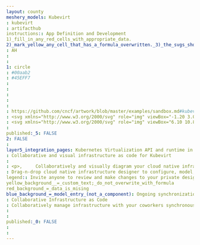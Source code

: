 ```yaml
---
layout: county 
meshery_models: Kubevirt
: kubevirt
: artifacthub
instructions:: App Definition and Development
1)_fill_in_any_red_cells_with_appropriate_data.
2)_mark_yellow_any_cell_that_has_a_formula_overwritten._3)_the_svgs_shouldn't_have_xml_header_they_are_added_programmatically_through_workflows: Application Definition & Image Build
: AH
: 
: 
1: circle
: #00aab2
: #45EFF7
: 
: 
: 
: 
: 
: https://github.com/cncf/artwork/blob/master/examples/sandbox.md#kubevirt-logos
: <svg xmlns="http://www.w3.org/2000/svg" role="img" viewBox="-1.20 3.05 361.40 349.90"><defs><style>.cls-1{fill:none}.cls-2{fill:#00aab2}.cls-3{fill:#fff}.cls-4{fill:#00797f}.cls-5{fill:#3accc5}</style></defs><path d="M192.7065 271.38809l6.773-13.54613a9.49468 9.49468 0 0 1 5.649-4.40547 9.348 9.348 0 0 0-5.83716 4.40547l-6.773 13.54613A9.23964 9.23964 0 0 0 197.8555 284.34c-.27577-.103-.55028-.21621-.82177-.34655a9.40792 9.40792 0 0 1-4.32723-12.60536zm25.96331-29.91426a9.40808 9.40808 0 0 1-4.32723-12.60541l13.358-26.90394a9.3473 9.3473 0 0 1 6.301-4.843 9.12 9.12 0 0 0-6.48913 5.03114l-13.54613 26.904a9.43238 9.43238 0 0 0 12.74781 12.53488 9.4831 9.4831 0 0 1-8.04432-.11767zM187.25048 18.90445q.56443.28221 1.12878.56443l115.89414 55.5012c1.317.75258 2.63394 1.6933 3.951 2.634a19.91834 19.91834 0 0 1 2.25765 1.88136l-13.71334 27.09217h.16729l-8.91839 17.65839L310.73 79.54979c-.02052-.02061-.03937-.04381-.05989-.06433a19.93238 19.93238 0 0 0-2.25765-1.88136 20.6252 20.6252 0 0 0-3.95094-2.634L188.56741 19.46888q-.56431-.28221-1.12878-.56443a12.1699 12.1699 0 0 0-2.44588-.75258c-.17616-.04406-.38056-.05989-.57256-.08812.12817.03108.25634.05612.38442.08812a9.31469 9.31469 0 0 1 2.44587.75258zm-8.27817-1.31701a47.95077 47.95077 0 0 0-7.33746.37629 9.44272 9.44272 0 0 0-2.25765.37629c.94064-.18815 1.69322-.18815 2.44579-.37629a45.53642 45.53642 0 0 1 7.14932-.37629zm28.4091 131.88598a9.52851 9.52851 0 0 0 2.79276.9403 9.22039 9.22039 0 0 1-2.60462-.9403 9.76617 9.76617 0 0 1-3.95094-12.79342 9.474 9.474 0 0 0 3.7628 12.79342zm61.52172-24.08187h-.18813a9.56425 9.56425 0 0 0 4.51529 6.20867 9.03611 9.03611 0 0 0 6.74379.97758 9.46073 9.46073 0 0 1-11.07095-7.18625zm-34.61769-6.39674L220.175 145.52256l14.29863-26.52775a9.53885 9.53885 0 0 0-3.951-12.79347 8.73982 8.73982 0 0 0-4.32723-1.12886h-.18815a8.73961 8.73961 0 0 1 4.32724 1.12886 9.42567 9.42567 0 0 1 3.95095 12.79347zM49.39156 76.94735c-.04474.03711-.087.07615-.13144.11351L103.29093 185.629l-1.47031-3.00185zM148.117 277.408l.162-.242-29.068-59.113 28.906 59.355zm100.09078-161.42341a9.31556 9.31556 0 0 1 9.40695-9.407h-.18814a9.407 9.407 0 1 0 0 18.81392h.18814a9.31561 9.31561 0 0 1-9.40695-9.40692zm-42.89587 57.75893l-14.11048 26.52766a9.36557 9.36557 0 0 1-16.98852-.714 9.3451 9.3451 0 0 0 4.38311 4.85314 9.53881 9.53881 0 0 0 12.79355-3.951L205.5 173.93166a9.40166 9.40166 0 0 0-1.80136-11.26092 9.43369 9.43369 0 0 1 1.61327 11.07278zm-49.29261 48.91631a9.48444 9.48444 0 0 1 17.44212 1.64782 9.43241 9.43241 0 0 0-17.44212-1.836l-7.5256 14.29862-53.0554-112.5075 53.0554 112.69569zM148.494 276.844l30.761 61.71h.094l-30.807-61.8-.048.09zm11.852-95.575l10.536-19.378-30.478-56.254h-.087l30.377 56.254-10.348 19.378zm81.84125-7.71363l13.358-26.904v-.18814a8.93718 8.93718 0 0 1 2.17371-2.86631 9.18734 9.18734 0 0 0-2.36185 3.05445l-13.358 26.904a9.26028 9.26028 0 0 0 3.19837 11.85284 8.77683 8.77683 0 0 0 4.61824 1.66012 9.61806 9.61806 0 0 1-3.30123-.90763 9.408 9.408 0 0 1-4.32724-12.60533z" class="cls-1"/><path d="M344.74183 223.16136c-.0093.02094-.00787.04188-.01835.06282a24.52526 24.52526 0 0 1-3.7628 8.09L320.64161 256.525l-59.82851 73.93886a19.68752 19.68752 0 0 1-12.79347 7.5256 39.608 39.608 0 0 1-4.70352.37629h-63.77937l28.57873-56.42c-.06676.07045-.13126.14316-.19979.21126l-28.56709 56.39685v.18814H243.316a39.60816 39.60816 0 0 0 4.70352-.37628 19.24954 19.24954 0 0 0 12.79347-7.5256l59.82851-73.93891 20.31907-25.21065a26.42206 26.42206 0 0 0 3.7628-8.09l.00008-.00067a5.29569 5.29569 0 0 1 .14618-.8768 1.70441 1.70441 0 0 1-.1278.43827zm.90688-7.66952a24.86724 24.86724 0 0 1-.73708 6.60356c0 .14634-.00729.29277-.01835.43912-.00159.02069-.0005.04138-.00259.06207.0041-.04138.02077-.08285.02077-.12423l.00008-.00067a25.54405 25.54405 0 0 0 .73717-6.97985z" class="cls-1"/><path d="M115.38108 338.55389a10.72708 10.72708 0 0 1-2.44579-.18814 15.93175 15.93175 0 0 1-3.19837-.75258 28.27655 28.27655 0 0 1-11.85283-6.96108L71.1682 297.91575l-10.47015-12.977 10.282 12.78887 26.71589 33.11254a29.8032 29.8032 0 0 0 12.041 6.96116l.00193.00051a19.70422 19.70422 0 0 0 3.19644.75207c.75249 0 1.69321.18814 2.44579.18814h63.96751l-.09382-.18814z" class="cls-1"/><path d="M52.87071 74.57478q-1.12257.64534-2.24541 1.37288c-.31371.23455-.616.4748-.905.71572-.11392.09114-.21687.19116-.3287.284l52.42906 105.67982-37.80173-77.1784h76.19663l.10162.18814h.08653l30.4786 56.25377-10.53582 19.37844-.37629.18814-30.85489-57.19449H95.4383l53.0554 112.50754 7.5256-14.29862a9.43241 9.43241 0 0 1 17.44212 1.836c.01734.05671.02916.11459.04541.17155.04825.17952.09842.35828.136.54056a9.317 9.317 0 0 1-.87915 6.48268l-13.7342 25.77509-10.48715 19.4761 30.80622 61.80026 28.56713-56.39696a9.50054 9.50054 0 0 1-10.06018 2.183 9.23964 9.23964 0 0 1-5.33715-12.95188l6.773-13.54613a9.348 9.348 0 0 1 5.83716-4.40547 9.36462 9.36462 0 0 1 11.46049 11.76803l12.7933-25.41136a9.61839 9.61839 0 0 1-2.6682 1.79834 9.43238 9.43238 0 0 1-12.74781-12.53488l13.54613-26.904a9.12 9.12 0 0 1 6.48913-5.03114 9.25737 9.25737 0 0 1 11.0551 11.65187l12.52793-24.64738a9.52394 9.52394 0 0 1-7.76887 2.94229 8.77683 8.77683 0 0 1-4.61824-1.66012 9.26028 9.26028 0 0 1-3.19837-11.85284l13.358-26.904a9.18734 9.18734 0 0 1 2.36185-3.05445 9.54993 9.54993 0 0 1 10.43162-1.2727 9.1824 9.1824 0 0 1 4.13909 12.60533l-3.85931 7.815 16.76712-33.09294a9.52346 9.52346 0 0 1-5.00593 2.88926c-.07254.01617-.14491.02253-.21746.03694a9.03611 9.03611 0 0 1-6.74379-.97758 9.56425 9.56425 0 0 1-4.51529-6.20867h-11.2884a9.407 9.407 0 1 1 0-18.81392h39.34207L310.482 79.48546a19.91834 19.91834 0 0 0-2.25765-1.88136c-1.317-.94072-2.63394-1.88144-3.951-2.634L188.37926 19.46888q-.5643-.28221-1.12878-.56443c-.75257-.18814-1.50515-.56443-2.44587-.75258-.12808-.032-.25625-.057-.38442-.08812-.628-.0924-1.29682-.14408-1.87323-.28816a22.76746 22.76746 0 0 0-3.57465-.18815 45.53642 45.53642 0 0 0-7.14932.37629c-.75257.18814-1.50515.18814-2.44579.37629L53.67121 74.21759c-.27543.10328-.53763.23103-.8005.35719zM203.61861 136.68l16.55639-31.60752h6.02045a8.73982 8.73982 0 0 1 4.32723 1.12886 9.53885 9.53885 0 0 1 3.951 12.79347L220.175 145.52256a9.24039 9.24039 0 0 1-10.00079 4.89116 9.28868 9.28868 0 0 1-6.5556-13.73372zm-29.16168 54.7487l14.11056-26.52774a9.59585 9.59585 0 0 1 16.93251 9.0307l-14.11048 26.52766a9.53881 9.53881 0 0 1-12.79355 3.951 9.3451 9.3451 0 0 1-4.38311-4.85314 9.95367 9.95367 0 0 1 .24407-8.12853z" class="cls-2"/><path d="M187.25048 18.90445a9.31469 9.31469 0 0 0-2.44587-.75258 12.16962 12.16962 0 0 1 2.44587.75258z" class="cls-2"/><path d="M187.25048 18.90445a12.16962 12.16962 0 0 0-2.44587-.75258c.94072.18813 1.6933.56444 2.44587.75258zM50.6253 75.94766q1.1227-.7254 2.24541-1.37288a13.59871 13.59871 0 0 0-2.24541 1.37288z" class="cls-2"/><path d="M353.00158 212.31215l-.18815-.75257L323.84 87.1992v-.56443a31.87872 31.87872 0 0 0-15.8038-18.43771h-.37628l-115.89406-55.5012a27.43753 27.43753 0 0 0-12.79355-2.63394 45.80265 45.80265 0 0 0-11.2884.94064l-.75258.18815-.75249.37628L50.2847 67.44456a28.234 28.234 0 0 0-15.61555 19.19021L6.26 211.55958v.37629a31.70153 31.70153 0 0 0 5.456 23.89372l.18814.18815.18815.18814 79.95943 99.33779.18806.37629.37629.18814a34.82016 34.82016 0 0 0 22.38866 10.15953H243.128c9.97139 0 18.24956-3.95094 23.51743-10.91211l80.14757-99.14964.18814-.18814.18814-.18815a32.69776 32.69776 0 0 0 5.8323-23.51744zm-8.08995 10.15954c0 .04188-.01684.08368-.02094.12557-.00419.04172-.01441.08352-.02086.12515a5.30229 5.30229 0 0 0-.14635.87814v-.00067l-.00008.00067a26.42206 26.42206 0 0 1-3.7628 8.09l-20.31907 25.21065-59.82853 73.93895a19.24954 19.24954 0 0 1-12.79347 7.5256 39.60816 39.60816 0 0 1-4.70352.37628h-127.935a10.72708 10.72708 0 0 1-2.44579-.18814 19.67872 19.67872 0 0 1-3.19837-.75249l.00193.00042-.00193-.00051a29.8032 29.8032 0 0 1-12.041-6.96116l-26.7158-33.11254-10.282-12.78887-42.96155-53.24815a26.87508 26.87508 0 0 1-4.32714-11.10026 11.57224 11.57224 0 0 1-.18815-2.44587 21.45879 21.45879 0 0 1 .37621-4.89158L42.0066 88.32807a20.05066 20.05066 0 0 1 7.14931-11.47655l.04306.08645c.11334-.08905.21763-.188.33315-.27459a17.2548 17.2548 0 0 1 3.95094-2.44579L169.3772 18.34a9.44272 9.44272 0 0 1 2.25765-.37629 47.95077 47.95077 0 0 1 7.33746-.37629 22.76746 22.76746 0 0 1 3.57465.18815 8.01732 8.01732 0 0 1 1.87323.28816c.192.02823.3964.04406.57256.08812a12.1699 12.1699 0 0 1 2.44588.75258q.56444.28221 1.12878.56443l115.89414 55.5012a20.6252 20.6252 0 0 1 3.95094 2.634 19.93238 19.93238 0 0 1 2.25765 1.88136c.02052.02052.03937.04372.05989.06433l.12834-.25248a23.64466 23.64466 0 0 1 5.07972 7.14931c.18815.75258.56444 1.50507.75258 2.25765l28.78539 124.17227c.10421.8856.15506 1.75462.17265 2.61534a25.54405 25.54405 0 0 1-.73717 6.97985l-.00008.00067z" class="cls-3"/><path d="M49.344 76.85152c-.04473.0377-.08519.07941-.12967.11736l.04582.092c.0444-.03736.0867-.0764.13144-.11351zM115.38108 338.742c-.75258 0-1.6933-.18814-2.44579-.18814a10.72742 10.72742 0 0 0 2.44579.18814zm-5.64416-.9406a19.67872 19.67872 0 0 0 3.19837.75249 19.70422 19.70422 0 0 1-3.19644-.75207zm235.15377-115.20414c.0041-.04189.02094-.08369.02094-.12557l-.00017.00067c0 .04138-.01667.08285-.02077.12423zm-.16721 1.00262v.00067a5.30229 5.30229 0 0 1 .14635-.87814l-.00017.00067a5.29569 5.29569 0 0 0-.14618.8768z" class="cls-3"/><path d="M115.38108 338.742a10.72742 10.72742 0 0 1-2.44579-.18814 10.72708 10.72708 0 0 0 2.44579.18814zM49.344 76.85152l.18815-.18814c-.11552.08661-.21981.18554-.33315.27459l.01533.03091c.04445-.03795.08491-.07966.12967-.11736zm133.203-59.07593c.57641.14408 1.24522.19576 1.87323.28816a8.01732 8.01732 0 0 0-1.87323-.28816z" class="cls-3"/><path d="M49.39156 76.94735c.11183-.09281.21478-.19283.3287-.284.28909-.24092.59133-.48117.905-.71572-.36439.23547-.72879.45545-1.09318.71572l-.18815.18814zm4.27965-2.72976L169.3772 18.34 53.48306 74.21759c-.20414.1166-.4082.23983-.61235.35719.26287-.12616.52507-.25391.8005-.35719z" class="cls-3"/><path d="M52.87071 74.57478c.20415-.11736.40821-.24059.61235-.35719a17.2548 17.2548 0 0 0-3.95094 2.44579c.36439-.26027.72879-.48025 1.09318-.71572a13.59871 13.59871 0 0 1 2.24541-1.37288z" class="cls-3"/><path d="M179.255 338.554l.094.188v-.188h-.094zm-81.37091-7.90191a28.27655 28.27655 0 0 0 11.85283 6.96108 15.93175 15.93175 0 0 0 3.19837.75258 10.72708 10.72708 0 0 0 2.44579.18814h63.87369L148.4937 276.8441l-.18814.37629-.02664-.0542-.16151.24226-28.90618-59.3558-10.03874-20.41541-5.88156-12.00824L49.26012 77.06086a21.01233 21.01233 0 0 0-7.06546 11.26721L13.59742 213.25288a21.45879 21.45879 0 0 0-.37621 4.89158 9.15983 9.15983 0 0 0 .18815 2.25773 25.00431 25.00431 0 0 0 4.32714 11.10017l53.4317 66.22525-29.61294-36.59907 19.14279 23.8102 10.47015 12.977z" class="cls-4"/><path d="M71.168 297.728l-53.431-66.226 23.818 29.627 29.613 36.599zM42.19466 88.32807a21.01233 21.01233 0 0 1 7.06546-11.26721l-.04582-.092a20.62117 20.62117 0 0 0-7.01964 11.35921zM17.737 231.691l42.961 53.248-19.143-23.81-23.818-29.438z" class="cls-4"/><path d="M49.199 76.938l-.04306-.08645a20.05066 20.05066 0 0 0-7.14934 11.47652L13.59742 213.25288 42.19466 88.32807A19.29686 19.29686 0 0 1 49.199 76.938zM13.40936 220.40219a9.15983 9.15983 0 0 1-.18815-2.25773 11.57224 11.57224 0 0 0 .18815 2.44587 25.15547 25.15547 0 0 0 4.32714 10.912 25.00431 25.00431 0 0 1-4.32714-11.10014z" class="cls-4"/><path d="M17.7365 231.50236a25.15547 25.15547 0 0 1-4.32714-10.912 26.87508 26.87508 0 0 0 4.32714 11.10026l23.81876 29.438zM42.19466 88.32807a20.62117 20.62117 0 0 1 7.01964-11.35919l-.0153-.03088a19.29686 19.29686 0 0 0-7.00434 11.39007z" class="cls-4"/><path d="M287.529 125.2034l-.94072 2.634-.18814.18815a9.499 9.499 0 0 1-1.19756 1.62092L268.33384 162.94l-3.56979 7.22889-5.64416 11.85275a9.87788 9.87788 0 0 1-1.52082 2.08835L244.93846 209.156a9.70415 9.70415 0 0 1-.49348 1.2747l-3.38652 6.585-9.78324 20.31907a9.87179 9.87179 0 0 1-1.71944 2.299L216.582 265.226c-.05545.17282-.10379.3463-.1698.51786-.18814.18814-.18814.18814-.18814.37629l-6.58488 13.73419a9.87935 9.87935 0 0 1-1.52367 2.09145l-28.57873 56.42h63.77937a39.608 39.608 0 0 0 4.70352-.37629 19.68752 19.68752 0 0 0 12.79347-7.5256l59.82847-73.9389 20.31907-25.21073a24.52526 24.52526 0 0 0 3.7628-8.09c.01048-.02094.00905-.04188.01835-.06282a1.85575 1.85575 0 0 1 .15145-.62684c.01106-.14635.01835-.29278.01835-.43912a24.86724 24.86724 0 0 0 .73708-6.60356c-.02446-.75375-.08067-1.50222-.17273-2.239l-.05529-.2374L316.50244 88.8925a10.60693 10.60693 0 0 0-.75257-2.25773 23.56266 23.56266 0 0 0-5.01984-7.085L288.01761 124.236zm28.97354-36.12284c-.18815-.75249-.56444-1.50507-.75258-2.25765a10.60819 10.60819 0 0 1 .75257 2.25765z" class="cls-5"/><path d="M344.86966 222.72308c.00729-.04214.01692-.08436.021-.12649.00209-.02069.001-.04138.00259-.06207a1.85575 1.85575 0 0 0-.15145.62684 1.70441 1.70441 0 0 0 .12786-.43828zM315.75 86.82291c.18814.75258.56443 1.50516.75258 2.25765a10.60819 10.60819 0 0 0-.75258-2.25765zm-86.19422 152.81086c-.05595.05563-.11635.1053-.17348.15942l-12.7933 25.41136-.007.02144zM257.59907 184.11l-.01449.01608-12.52793 24.64731c-.03493.12808-.07773.25524-.11819.38266zm27.60393-54.464l-.006.006-16.767 33.093-.096.195 16.869-33.294z" class="cls-5"/><path d="M316.50244 88.8925l28.91825 124.123.05529.2374c.09206.73674.14827 1.48521.17273 2.239-.01759-.86072-.06844-1.72974-.17265-2.61534L316.69067 88.70427c-.18814-.75258-.56443-1.50507-.75258-2.25765a23.64466 23.64466 0 0 0-5.07972-7.14931l-.12834.25248a23.56266 23.56266 0 0 1 5.01984 7.085 10.60693 10.60693 0 0 1 .75257 2.25771zm28.36722 133.83058l.00017-.00067c.00645-.04163.01667-.08343.02086-.12515v-.00067c-.00411.04213-.01369.08435-.02103.12649z" class="cls-5"/><path d="M188.75555 165.089l-14.11048 26.5278a9.34134 9.34134 0 1 0 16.55636 8.65438l14.11048-26.52766a9.43369 9.43369 0 0 0-1.61322-11.07278 9.5211 9.5211 0 0 0-14.94314 2.41831z" class="cls-3"/><path d="M174.64507 191.6168l14.11048-26.5278a9.5211 9.5211 0 0 1 14.94314-2.41831 9.511 9.511 0 0 0-15.1312 2.23017l-14.11056 26.52774a9.95367 9.95367 0 0 0-.244 8.12848 9.3729 9.3729 0 0 1 .43214-7.94028zm41.76625 73.94577l-.1873.36942c.18471-.18471.18722-.19124.1873-.36942zM209.451 279.478l6.773-13.54605a9.59732 9.59732 0 0 0-4.13909-11.47654 9.29443 9.29443 0 0 0-6.95639-1.019 9.49468 9.49468 0 0 0-5.649 4.40547l-6.773 13.54613a9.40792 9.40792 0 0 0 4.32723 12.60533c.27149.13034.546.24351.82177.34655a9.5626 9.5626 0 0 0 10.65477-3.35678l-.59459 1.17385c.06853-.0681.133-.14081.19979-.21126l.583-1.15082c.18807-.3762.56436-.94064.75251-1.31688z" class="cls-3"/><path d="M212.08493 254.45545A9.59732 9.59732 0 0 1 216.224 265.932l.1873-.36942.00084-.00687.17684-.35115a9.36462 9.36462 0 0 0-11.46046-11.76806 9.29443 9.29443 0 0 1 6.95641 1.01895zM197.8555 284.34a9.50054 9.50054 0 0 0 10.06018-2.18293l.59459-1.17385A9.5626 9.5626 0 0 1 197.8555 284.34z" class="cls-3"/><path d="M216.224 266.12014c0-.18815 0-.18815.18814-.37629.066-.17156.11435-.345.1698-.51786l-.17064.33658c-.00008.17818-.00259.18471-.1873.36942l-6.773 13.54601c-.18814.3762-.56443.94064-.75257 1.31692l-.583 1.15082a9.87935 9.87935 0 0 0 1.52367-2.09145z" class="cls-3"/><path d="M216.41132 265.56257l.17064-.33658.007-.02144-.17684.35115zM148.4937 276.656l10.53582-19.56658 13.7342-25.77508a9.43315 9.43315 0 0 0 .87915-6.29454c-.03762-.18228-.08779-.361-.136-.54056-.01625-.057-.02807-.11484-.04541-.17155a9.48444 9.48444 0 0 0-17.44212-1.64782l-7.5256 14.29863L95.4383 124.26277h33.677l30.85489 57.19449.37629-.18814 10.34768-19.37844-30.377-56.25377H64.207l45.1536 92.18848 9.8506 20.22726 29.06769 59.11354.21478-.32209.04867-.09047z" class="cls-3"/><path d="M101.821 182.627l1.47 3.002 6.07 12.196-7.54-15.198zm70.94272 48.6873l-13.7342 25.77508L148.4937 276.656l.04867.09767 10.48715-19.4761 13.7342-25.77509a9.317 9.317 0 0 0 .87915-6.48268 9.43315 9.43315 0 0 1-.87915 6.2945z" class="cls-3"/><path fill="none" stroke="#fff" stroke-linecap="round" stroke-linejoin="round" stroke-width="0" d="M173.46142 224.30765c.01734.05671.02916.11459.04541.17155"/><path d="M64.207 105.637h76.11l-.101-.188H64.019l37.802 77.178 7.54 15.198-45.154-92.188zm39.084 79.992l5.881 12.008 10.039 20.416-9.85-20.228-6.07-12.196zm45.015 91.591l.188-.376-.215.322.027.054zm137.70644-149.17684l.19954-.39388 1.50515-2.82216.30048-.59116 8.91834-17.65833h-.16729l-9.4279 18.62577 9.407-18.62577h-39.13303a9.407 9.407 0 0 0 0 18.81392h11.2884a9.46073 9.46073 0 0 0 11.07094 7.18625 9.65911 9.65911 0 0 0 6.03837-4.53464z" class="cls-3"/><path d="M296.769 106.578h-.021l-9.407 18.625 9.428-18.625zm-16.79493 25.9998c.07255-.01441.14492-.02077.21746-.03694a9.52346 9.52346 0 0 0 5.00593-2.88926l.815-1.60844a9.65911 9.65911 0 0 1-6.03839 4.53464zm6.23793-4.92852l-.19954.39388.0114-.01759-.82127 1.62092a9.499 9.499 0 0 0 1.19756-1.62092l.18814-.18815.94072-2.634.48862-.96744-.30048.59116z" class="cls-3"/><path d="M286.02384 128.02557l-.0114.01759-.815 1.60844.00511-.00511zM258.17 182.97423l.19727-.38819a4.11213 4.11213 0 0 0 .56443-.94072l5.6442-11.28832 7.5256-15.23935a9.4245 9.4245 0 0 0-14.38256-11.52077 8.93718 8.93718 0 0 0-2.17371 2.86631v.18814l-13.358 26.904a9.408 9.408 0 0 0 4.32723 12.60533 9.61806 9.61806 0 0 0 3.30123.90763 9.47039 9.47039 0 0 0 8.35431-4.09406z" class="cls-3"/><path d="M267.96241 142.51234a9.18239 9.18239 0 0 1 4.13909 12.60532l-7.5256 15.23934.18815-.37629 3.66629-7.23618 3.85931-7.815a9.1824 9.1824 0 0 0-4.13909-12.60533 9.54993 9.54993 0 0 0-10.43162 1.2727 9.21467 9.21467 0 0 1 10.24347-1.08456zm-18.1467 44.55599a9.52394 9.52394 0 0 0 7.76887-2.94229l.58546-1.15181a9.47039 9.47039 0 0 1-8.35433 4.0941z" class="cls-3"/><path d="M258.93174 181.64532a4.11213 4.11213 0 0 1-.56443.94072l-.19727.38819.00913-.0119-.5801 1.14763a9.87788 9.87788 0 0 0 1.52082-2.08835l5.64416-11.85275 3.56979-7.22889-3.75794 7.417z" class="cls-3"/><path d="M264.576 170.357l3.758-7.417.096-.195-3.666 7.236-.188.376zm-6.39683 12.60533l-.00913.0119-.58546 1.15181.01449-.01608zm-28.47436 56.19011l.44154-.877c.18815-.37629.56444-.94072.75258-1.317l10.15953-20.31907 3.80151-7.47911a9.49138 9.49138 0 0 0-10.85842-12.0388 9.3473 9.3473 0 0 0-6.301 4.843l-13.358 26.90394a9.4298 9.4298 0 0 0 12.37152 12.72311 9.11894 9.11894 0 0 0 2.99074-2.43907z" class="cls-3"/><path d="M226.7141 241.59153a9.61839 9.61839 0 0 0 2.6682-1.79834l.32251-.64075a9.11894 9.11894 0 0 1-2.99071 2.43909zm13.40364-43.578a9.24534 9.24534 0 0 1 4.74226 11.14675l.19668-.38693a9.25737 9.25737 0 0 0-11.0551-11.65187 9.302 9.302 0 0 1 6.11616.89205z" class="cls-3"/><path d="M244.25683 210.61894l-3.38651 6.58488 3.82906-7.57494c.06015-.15556.10924-.31212.16059-.4686l-3.80151 7.47911-10.15953 20.31907c-.18814.37629-.56443.94072-.75258 1.317l-.44154.877c.08377-.10505.17373-.20306.2534-.31254l-.40243.79387a9.87179 9.87179 0 0 0 1.71944-2.299l9.78324-20.31907 3.38652-6.585a9.70415 9.70415 0 0 0 .49348-1.2747l-.23908.47287a9.76715 9.76715 0 0 1-.44255.99005z" class="cls-3"/><path d="M244.69938 209.62888l.23908-.47287c.04046-.12742.08326-.25458.11819-.38266l-.19668.38693c-.05135.15648-.10044.31304-.16059.4686zm-14.74117 29.21102c-.07967.10948-.16963.20749-.2534.31254l-.32251.64075c.05713-.05412.11753-.10379.17348-.15942zm14.29862-28.22096a9.76715 9.76715 0 0 0 .44255-.99006l-3.82906 7.57494zm-36.68728-61.14552a9.22039 9.22039 0 0 0 2.60462.9403 9.57056 9.57056 0 0 0 10.00079-4.89116l14.11048-26.52775a9.42567 9.42567 0 0 0-3.95094-12.79347 8.73961 8.73961 0 0 0-4.32724-1.12886H220.175L203.61861 136.68a9.76617 9.76617 0 0 0 3.95094 12.79342z" class="cls-3"/><path d="M210.17417 150.41372a9.24039 9.24039 0 0 0 10.00079-4.89116 9.57056 9.57056 0 0 1-10.00079 4.89116z" class="cls-3"/></svg>
: <svg xmlns="http://www.w3.org/2000/svg" role="img" viewBox="6.10 10.85 345.80 334.30"><defs><style>.cls-1{fill:#fff}</style></defs><path d="M115.09287 338.742l-1.852-.07941a14.868 14.868 0 0 0 1.852.07941z" class="cls-1"/><path d="M345.18784 212.87648L316.40244 88.7043c-.18817-.75263-.56445-1.50513-.75256-2.25769a23.64542 23.64542 0 0 0-5.07978-7.14929l-.12829.2525c-.02051-.02063-.03937-.04382-.05988-.06439a19.93834 19.93834 0 0 0-2.25769-1.88135 20.626 20.626 0 0 0-3.95092-2.634L188.27915 19.46889q-.56424-.28227-1.12878-.56446a12.17166 12.17166 0 0 0-2.44587-.75256c-.17614-.04407-.38055-.05988-.57257-.08814-.628-.0924-1.29681-.144-1.87323-.28814a22.76456 22.76456 0 0 0-3.57464-.18817 47.94466 47.94466 0 0 0-7.33747.37634 9.44163 9.44163 0 0 0-2.25759.37624L53.383 74.2176c-.27545.10328-.5376.231-.80047.35718a13.604 13.604 0 0 0-2.24543 1.37287c-.31372.23455-.616.47479-.905.71576-.114.09112-.21692.1911-.32873.28393-.04474.03711-.087.07617-.13141.11353l-.04584-.092-.01532-.031-.04309-.08642a20.05086 20.05086 0 0 0-7.14929 11.47656L13.30918 213.25288a21.45849 21.45849 0 0 0-.37622 4.8916 11.57114 11.57114 0 0 0 .18817 2.44587 26.87493 26.87493 0 0 0 4.32715 11.10022l42.96155 53.24816 10.282 12.78888 26.71586 33.11249a29.80244 29.80244 0 0 0 12.041 6.96118l.00189.00049a19.69944 19.69944 0 0 0 3.19647.75208c.7525 0 1.69318.18817 2.4458.18817h127.93496a39.614 39.614 0 0 0 4.70349-.37628 19.24937 19.24937 0 0 0 12.79346-7.52564l59.82855-73.9389 20.319-25.21063a26.421 26.421 0 0 0 3.76282-8.09l.00012-.00067a3.98126 3.98126 0 0 1 .12451-.77362c.007-.0343.01569-.06861.02161-.10291l.00006-.00024.00012-.00067c.00647-.04163.01666-.08344.02087-.12519v-.00067c.00409-.04138.02076-.08282.02076-.1242l.00012-.00068a25.54436 25.54436 0 0 0 .73712-6.97985c-.01755-.86075-.06842-1.72977-.17258-2.61539zm-87.877-28.76654l-.01447.01611a9.5482 9.5482 0 0 1-11.07013 2.03467 9.408 9.408 0 0 1-4.32721-12.60535l13.358-26.90405v-.18811a8.937 8.937 0 0 1 2.17371-2.86633 9.55005 9.55005 0 0 1 10.43164-1.27271 9.18249 9.18249 0 0 1 4.1391 12.60535l-3.85931 7.815-.0965.19544-3.56982 7.22888-5.64417 11.85278a9.87529 9.87529 0 0 1-1.52085 2.08832zm-13.15412 26.3208l-3.38647 6.585-9.78326 20.319a9.87121 9.87121 0 0 1-1.71943 2.29907c-.056.05561-.11633.10529-.17346.15937a9.61743 9.61743 0 0 1-2.66821 1.79834 9.42977 9.42977 0 0 1-12.37152-12.72309l13.358-26.90393a9.56395 9.56395 0 0 1 12.60535-4.1391 9.45293 9.45293 0 0 1 4.75073 10.94794c-.03491.12811-.0777.25525-.11817.38269a9.69652 9.69652 0 0 1-.49357 1.27471zM207.62748 282.157a9.50065 9.50065 0 0 1-10.06024 2.183c-.27576-.10309-.55024-.21625-.82172-.34656a9.408 9.408 0 0 1-4.32727-12.60534l6.773-13.54615a9.49475 9.49475 0 0 1 5.649-4.40545 9.36464 9.36464 0 0 1 11.46045 11.76806l-.007.02143c-.05548.17285-.10382.34631-.1698.51788-.18817.18811-.18817.18811-.18817.37628l-6.58484 13.73419a9.87977 9.87977 0 0 1-1.52368 2.09143c-.06674.07042-.13121.14317-.19973.21123zm2.25852-131.74329a9.21794 9.21794 0 0 1-2.60461-.94031 9.76615 9.76615 0 0 1-3.951-12.79345l16.5564-31.60749h5.83221a8.73886 8.73886 0 0 1 4.32721 1.12891 9.4256 9.4256 0 0 1 3.951 12.79346l-14.11047 26.52771a9.24039 9.24039 0 0 1-10.00074 4.89117zm77.3548-25.21033l-.94074 2.634-.18811.18817a9.4997 9.4997 0 0 1-1.19757 1.62091l-.00512.00513a9.52354 9.52354 0 0 1-5.00592 2.88922c-.07251.01617-.1449.02252-.21747.03692a9.46066 9.46066 0 0 1-11.07093-7.18622h-11.28843a9.407 9.407 0 1 1 0-18.8139h39.32123l-8.91833 17.65839zm-98.96149 39.69751a9.46795 9.46795 0 1 1 16.74439 8.84265l-14.11048 26.52765a9.3656 9.3656 0 0 1-16.98852-.714 9.95378 9.95378 0 0 1 .244-8.12848zm-86.74688 17.72626l-37.8018-77.17841h76.19665l.10163.18818 30.377 56.25378-10.34771 19.37842-.37628.18817-30.85486-57.19452h-33.677l53.05542 112.69568 7.52557-14.29865a9.48448 9.48448 0 0 1 17.44214 1.64783c.01734.0567.02918.11463.04541.17157.04822.17951.09839.35828.136.54059a9.317 9.317 0 0 1-.87915 6.48267l-13.73419 25.77508-10.48718 19.47608-.04865.09045-.18817.37628-.02661-.0542-29.06765-59.11352-10.03876-20.41541-5.88152-12.00822z" class="cls-1"/></svg>, 
: 
published:_5: FALSE
2: FALSE
: 
layer5_integration_pages: Kubernetes Virtualization API and runtime in order to define and manage virtual machines.
: Collaborative and visual infrastructure as code for Kubevirt
: 
: <p>,     Collaboratively and visually diagram your cloud native infrastructure with GitOps-style pipeline integration. Design, test, and manage configuration your Kubernetes-based, containerized applications as a visual topology., </p>, <p>,     Looking for best practice cloud native design and deployment best practices? Choose from thousands of pre-built components in MeshMap. Choose from hundreds of ready-made design patterns by importing templates from Meshery Catalog or use our low code designer, MeshMap, to create and deploy your own cloud native infrastructure designs., </p>
: Drag-n-drop cloud native infrastructure designer to configure, model, and deploy your workloads.
legend:: Invite anyone to review and make changes to your private designs.
yellow_background__=_custom_text;_do_not_overwrite_with_formula
red_background_=_data_is_mising
blue_background_=_model_entry_(not_a_component): Ongoing synchronization of Kubernetes configuration and changes across any number of clusters.
: Collaborative Infrastructure as Code
: Collaboratively manage infrastructure with your coworkers synchronously sharing the same designs.
: 
: 
published:_0: FALSE
: 
: 
---
```

